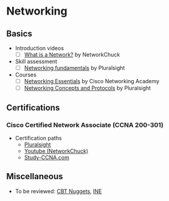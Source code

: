# Networking

## Basics

- Introduction videos
  - [ ] [What is a Network?](https://www.youtube.com/watch?v=S7MNX_UD7vY) by NetworkChuck

- Skill assessment
  - [ ] [Networking fundamentals](https://app.pluralsight.com/paths/skill/networking-fundamentals) by Pluralsight

- Courses
  - [ ] [Networking Essentials](https://www.netacad.com/virtual/wr/networking-essentials) by Cisco Networking Academy
  - [ ] [Networking Concepts and Protocols](https://app.pluralsight.com/library/courses/comptia-network-plus-networking-concepts) by Pluralsight

## Certifications

### Cisco Certified Network Associate (CCNA 200-301)

- Certification paths
  - [Pluralsight](https://app.pluralsight.com/paths/certificate/cisco-ccna-cisco-certified-network-associate-200-301)
  - [Youtube (NetworkChuck)](https://www.youtube.com/watch?v=S7MNX_UD7vY&list=PLIhvC56v63IJVXv0GJcl9vO5Z6znCVb1P)
  - [Study-CCNA.com](https://study-ccna.com/)

## Miscellaneous

- To be reviewed: [CBT Nuggets](https://www.cbtnuggets.com/), [INE](https://ine.com/)
